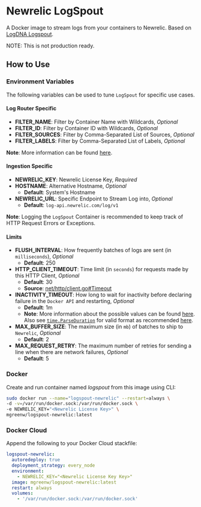 # Newrelic LogSpout
A Docker image to stream logs from your containers to Newrelic. Based on [LogDNA Logspout](https://github.com/logdna/logspout).

NOTE: This is not production ready.

## How to Use

### Environment Variables
The following variables can be used to tune `LogSpout` for specific use cases.

#### Log Router Specific
* __FILTER_NAME__: Filter by Container Name with Wildcards, *Optional*
* __FILTER_ID__: Filter by Container ID with Wildcards, *Optional*
* __FILTER_SOURCES__: Filter by Comma-Separated List of Sources, *Optional*
* __FILTER_LABELS__: Filter by Comma-Separated List of Labels, *Optional*

__Note__: More information can be found [here](https://github.com/gliderlabs/logspout/tree/0da75a223db992cd5abc836796174588ddfc62b4/routesapi#routes-resource).

#### Ingestion Specific
* __NEWRELIC_KEY__: Newrelic License Key, *Required*
* __HOSTNAME__: Alternative Hostname, *Optional*
  * __Default__: System's Hostname
* __NEWRELIC_URL__: Specific Endpoint to Stream Log into, *Optional*
  * __Default__: `log-api.newrelic.com/log/v1`

__Note__: Logging the `LogSpout` Container is recommended to keep track of HTTP Request Errors or Exceptions.

#### Limits
* __FLUSH_INTERVAL__: How frequently batches of logs are sent (in `milliseconds`), *Optional*
  * __Default__: 250
* __HTTP_CLIENT_TIMEOUT__: Time limit (in `seconds`) for requests made by this HTTP Client, *Optional*
  * __Default__: 30
  * __Source__: [net/http/client.go#Timeout](https://github.com/golang/go/blob/master/src/net/http/client.go#L89-L104)
* __INACTIVITY_TIMEOUT__: How long to wait for inactivity before declaring failure in the `Docker API` and restarting, *Optional*
  * __Default__: 1m
  * __Note__: More information about the possible values can be found [here](https://github.com/gliderlabs/logspout#detecting-timeouts-in-docker-log-streams). Also see [`time.ParseDuration`](https://golang.org/pkg/time/#ParseDuration) for valid format as recommended [here](https://github.com/gliderlabs/logspout/blob/e671009d9df10e8139f6a4bea8adc9c7878ff4e9/router/pump.go#L112-L116).
* __MAX_BUFFER_SIZE__: The maximum size (in `mb`) of batches to ship to `Newrelic`, *Optional*
  * __Default__: 2
* __MAX_REQUEST_RETRY__: The maximum number of retries for sending a line when there are network failures, *Optional*
  * __Default__: 5

### Docker
Create and run container named *logspout* from this image using CLI:
```bash
sudo docker run --name="logspout-newrelic" --restart=always \
-d -v=/var/run/docker.sock:/var/run/docker.sock \
-e NEWRELIC_KEY="<Newrelic License Key>" \
mgreenw/logspout-newrelic:latest
```

### Docker Cloud
Append the following to your Docker Cloud stackfile:
```yaml
logspout-newrelic:
  autoredeploy: true
  deployment_strategy: every_node
  environment:
    - NEWRELIC_KEY="<Newrelic License Key Key>"
  image: mgreenw/logspout-newrelic:latest
  restart: always
  volumes:
    - '/var/run/docker.sock:/var/run/docker.sock'
```
